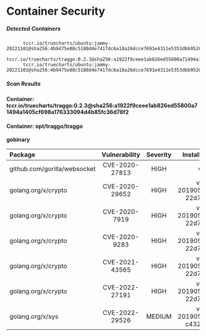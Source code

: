 # Container Security

##### Detected Containers

          tccr.io/truecharts/ubuntu:jammy-20221101@sha256:4b9475e08c5180d4e7417dc6a18a26dcce7691e4311e5353dbb952645c5ff43f
          tccr.io/truecharts/traggo:0.2.3@sha256:a1922f9ceee1ab826ed55800a71494a1405cf698a176333094d4b85fc36d78f2
          tccr.io/truecharts/ubuntu:jammy-20221101@sha256:4b9475e08c5180d4e7417dc6a18a26dcce7691e4311e5353dbb952645c5ff43f

##### Scan Results

**Container: tccr.io/truecharts/traggo:0.2.3@sha256:a1922f9ceee1ab826ed55800a71494a1405cf698a176333094d4b85fc36d78f2**

#### Container: opt/traggo/traggo
    

**gobinary**

      
| Package         |    Vulnerability   |   Severity  |  Installed Version | Fixed Version |
|:----------------|:------------------:|:-----------:|:------------------:|:-------------:|
| github.com/gorilla/websocket         |    CVE-2020-27813   |   HIGH  |  v1.4.0 | 1.4.1 |
| golang.org/x/crypto         |    CVE-2020-29652   |   HIGH  |  v0.0.0-20190513172903-22d7a77e9e5f | 0.0.0-20201216223049-8b5274cf687f |
| golang.org/x/crypto         |    CVE-2020-7919   |   HIGH  |  v0.0.0-20190513172903-22d7a77e9e5f | 0.0.0-20200124225646-8b5121be2f68 |
| golang.org/x/crypto         |    CVE-2020-9283   |   HIGH  |  v0.0.0-20190513172903-22d7a77e9e5f | 0.0.0-20200220183623-bac4c82f6975 |
| golang.org/x/crypto         |    CVE-2021-43565   |   HIGH  |  v0.0.0-20190513172903-22d7a77e9e5f | 0.0.0-20211202192323-5770296d904e |
| golang.org/x/crypto         |    CVE-2022-27191   |   HIGH  |  v0.0.0-20190513172903-22d7a77e9e5f | 0.0.0-20220314234659-1baeb1ce4c0b |
| golang.org/x/sys         |    CVE-2022-29526   |   MEDIUM  |  v0.0.0-20190520201301-c432e742b0af | 0.0.0-20220412211240-33da011f77ad |

